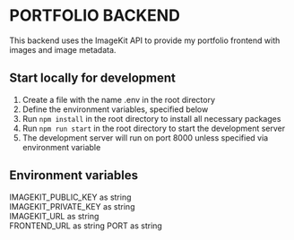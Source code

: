 # PORTFOLIO BACKEND

This backend uses the ImageKit API to provide my portfolio frontend with images and image metadata.

## Start locally for development

1. Create a file with the name .env in the root directory
2. Define the environment variables, specified below
3. Run `npm install` in the root directory to install all necessary packages
4. Run `npm run start` in the root directory to start the development server
5. The development server will run on port 8000 unless specified via environment variable

## Environment variables

IMAGEKIT_PUBLIC_KEY as string \
IMAGEKIT_PRIVATE_KEY as string \
IMAGEKIT_URL as string \
FRONTEND_URL as string
PORT as string